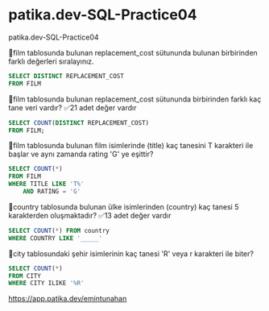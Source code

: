 # patika.dev-SQL-Practice04
patika.dev-SQL-Practice04

🔸film tablosunda bulunan replacement_cost sütununda bulunan birbirinden farklı değerleri sıralayınız.

``` sql
SELECT DISTINCT REPLACEMENT_COST
FROM FILM

```
🔸film tablosunda bulunan replacement_cost sütununda birbirinden farklı kaç tane veri vardır?
✅21 adet değer vardır
``` sql
SELECT COUNT(DISTINCT REPLACEMENT_COST)
FROM FILM;

```

🔸film tablosunda bulunan film isimlerinde (title) kaç tanesini T karakteri ile başlar ve aynı zamanda rating 'G' ye eşittir?

``` sql
SELECT COUNT(*)
FROM FILM
WHERE TITLE LIKE 'T%'
	AND RATING = 'G'

```
🔸country tablosunda bulunan ülke isimlerinden (country) kaç tanesi 5 karakterden oluşmaktadır?
✅13 adet değer vardır
``` sql
SELECT COUNT(*) FROM country
WHERE COUNTRY LIKE '_____'

```
🔸city tablosundaki şehir isimlerinin kaç tanesi 'R' veya r karakteri ile biter?

``` sql
SELECT COUNT(*)
FROM CITY
WHERE CITY ILIKE '%R'

```
https://app.patika.dev/emintunahan
